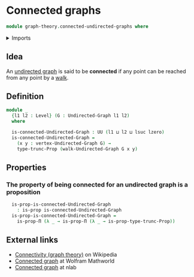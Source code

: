 # Connected graphs

```agda
module graph-theory.connected-undirected-graphs where
```

<details><summary>Imports</summary>

```agda
open import foundation.propositional-truncations
open import foundation.propositions
open import foundation.universe-levels

open import graph-theory.undirected-graphs
open import graph-theory.walks-undirected-graphs
```

</details>

## Idea

An [undirected graph](graph-theory.undirected-graphs.md) is said to be **connected** if any point can be reached from any point by a
[walk](graph-theory.walks-undirected-graphs.md).

## Definition

```agda
module _
  {l1 l2 : Level} (G : Undirected-Graph l1 l2)
  where

  is-connected-Undirected-Graph : UU (l1 ⊔ l2 ⊔ lsuc lzero)
  is-connected-Undirected-Graph =
    (x y : vertex-Undirected-Graph G) →
    type-trunc-Prop (walk-Undirected-Graph G x y)
```

## Properties

### The property of being connected for an undirected graph is a proposition

```agda
  is-prop-is-connected-Undirected-Graph
    : is-prop is-connected-Undirected-Graph
  is-prop-is-connected-Undirected-Graph =
    is-prop-Π (λ _ → is-prop-Π (λ _ → is-prop-type-trunc-Prop))
```

## External links

- [Connectivity (graph theory)](https://en.wikipedia.org/wiki/Connectivity_(graph_theory)) on Wikipedia
- [Connected graph](https://mathworld.wolfram.com/ConnectedGraph.html) at Wolfram Mathworld
- [Connected graph](https://ncatlab.org/nlab/show/connected+graph) at nlab
